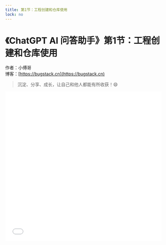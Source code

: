 ```yaml
---
title: 第1节：工程创建和仓库使用
lock: no
---
```


# 《ChatGPT AI 问答助手》第1节：工程创建和仓库使用

作者：小傅哥
<br/>博客：[https://bugstack.cn](https://bugstack.cn)

>沉淀、分享、成长，让自己和他人都能有所收获！😄

<iframe id="B-Video" src="//player.bilibili.com/player.html?aid=351116167&bvid=BV1RR4y1b7UQ&cid=973724542&page=1" scrolling="no" border="0" frameborder="no" framespacing="0" allowfullscreen="true" width="100%" height="480"> </iframe>